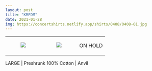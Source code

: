 ```yaml
---
layout: post
title: "KMFDM"
date: 2021-01-28
img: https://concertshirts.netlify.app/shirts/0408/0408-01.jpg
---
```




<table style="width:100%;"><tr><td style="vertical-align:top;">
      <figure class="tmblr-full" data-orig-height="2048" data-orig-width="1365" data-orig-src="https://concertshirts.netlify.app/shirts/0408/0408-01.jpg"><img src="https://64.media.tumblr.com/1841a4e8a342a7be681dd19a9dcfb58d/e61270d0e3621c76-b2/s540x810/3f58d6643193d5b16f91fb78487bcd29957b0d83.jpg" data-orig-height="2048" data-orig-width="1365" data-orig-src="https://concertshirts.netlify.app/shirts/0408/0408-01.jpg"/></figure></td>
    <td style="vertical-align:top;">
      <figure class="tmblr-full" data-orig-height="2048" data-orig-width="1365" data-orig-src="https://concertshirts.netlify.app/shirts/0408/0408-02.jpg"><img src="https://64.media.tumblr.com/8f67158f4c2e12f4e80f9c839a8b7fd7/e61270d0e3621c76-7c/s540x810/494eb421d2f607ff932812d21b25d7f2b80246d5.jpg" data-orig-height="2048" data-orig-width="1365" data-orig-src="https://concertshirts.netlify.app/shirts/0408/0408-02.jpg"/></figure></td><td class="sold-overlay"><p class="sold-text">ON HOLD</p></td>
  </tr></table><p>
  LARGE | Preshrunk 100% Cotton | Anvil
</p>
